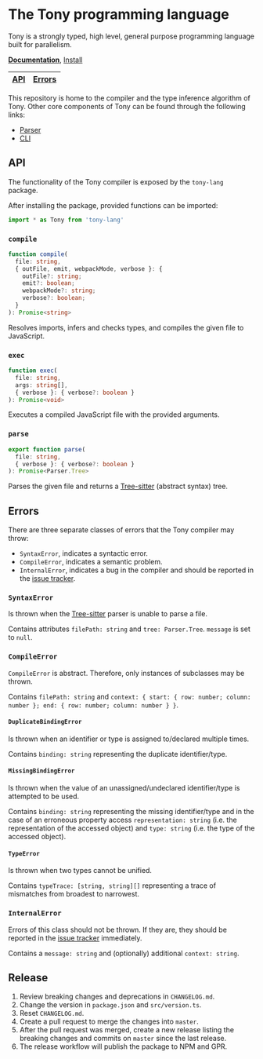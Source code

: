 # The Tony programming language

Tony is a strongly typed, high level, general purpose programming language built for parallelism.

[**Documentation**](https://tony-lang.github.io/), [Install](https://tony-lang.github.io/docs/cli/install)

| [API](#api) | [Errors](#errors) |
| ----------- | ----------------- |

This repository is home to the compiler and the type inference algorithm of Tony. Other core components of Tony can be found through the following links:

* [Parser](https://github.com/tony-lang/tree-sitter-tony)
* [CLI](https://github.com/tony-lang/cli)

## API

The functionality of the Tony compiler is exposed by the `tony-lang` package.

After installing the package, provided functions can be imported:

```js
import * as Tony from 'tony-lang'
```

### `compile`

```ts
function compile(
  file: string,
  { outFile, emit, webpackMode, verbose }: {
    outFile?: string;
    emit?: boolean;
    webpackMode?: string;
    verbose?: boolean;
  }
): Promise<string>
```

Resolves imports, infers and checks types, and compiles the given file to JavaScript.

### `exec`

```ts
function exec(
  file: string,
  args: string[],
  { verbose }: { verbose?: boolean }
): Promise<void>
```

Executes a compiled JavaScript file with the provided arguments.

### `parse`

```ts
export function parse(
  file: string,
  { verbose }: { verbose?: boolean }
): Promise<Parser.Tree>
```

Parses the given file and returns a [Tree-sitter](https://tree-sitter.github.io/tree-sitter/) (abstract syntax) tree.

## Errors

There are three separate classes of errors that the Tony compiler may throw:

* `SyntaxError`, indicates a syntactic error.
* `CompileError`, indicates a semantic problem.
* `InternalError`, indicates a bug in the compiler and should be reported in the [issue tracker](https://github.com/tony-lang/tony/issues).

### `SyntaxError`

Is thrown when the [Tree-sitter](https://tree-sitter.github.io/tree-sitter/) parser is unable to parse a file.

Contains attributes `filePath: string` and `tree: Parser.Tree`. `message` is set to `null`.

### `CompileError`

`CompileError` is abstract. Therefore, only instances of subclasses may be thrown.

Contains `filePath: string` and `context: { start: { row: number; column: number }; end: { row: number; column: number } }`.

#### `DuplicateBindingError`

Is thrown when an identifier or type is assigned to/declared multiple times.

Contains `binding: string` representing the duplicate identifier/type.

#### `MissingBindingError`

Is thrown when the value of an unassigned/undeclared identifier/type is attempted to be used.

Contains `binding: string` representing the missing identifier/type and in the case of an erroneous property access `representation: string` (i.e. the representation of the accessed object) and `type: string` (i.e. the type of the accessed object).

#### `TypeError`

Is thrown when two types cannot be unified.

Contains `typeTrace: [string, string][]` representing a trace of mismatches from broadest to narrowest.

### `InternalError`

Errors of this class should not be thrown. If they are, they should be reported in the [issue tracker](https://github.com/tony-lang/tony/issues) immediately.

Contains a `message: string` and (optionally) additional `context: string`.

## Release

1. Review breaking changes and deprecations in `CHANGELOG.md`.
1. Change the version in `package.json` and `src/version.ts`.
1. Reset `CHANGELOG.md`.
1. Create a pull request to merge the changes into `master`.
1. After the pull request was merged, create a new release listing the breaking changes and commits on `master` since the last release.
1. The release workflow will publish the package to NPM and GPR.
